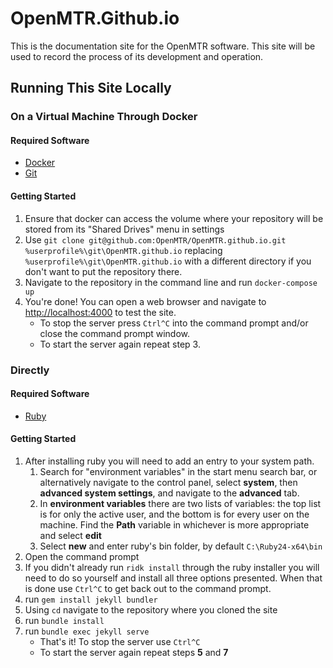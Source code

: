 # OpenMTR.Github.io
This is the documentation site for the OpenMTR software. This site will be used to record the process of its development and operation.

## Running This Site Locally
### On a Virtual Machine Through Docker
#### Required Software
* [Docker](https://store.docker.com/editions/community/docker-ce-desktop-windows)
* [Git](https://git-scm.com/)

#### Getting Started
1. Ensure that docker can access the volume where your repository will be stored from its "Shared Drives" menu in settings
2. Use `git clone git@github.com:OpenMTR/OpenMTR.github.io.git %userprofile%\git\OpenMTR.github.io` replacing `%userprofile%\git\OpenMTR.github.io` with a different directory if you don't want to put the repository there.
3. Navigate to the repository in the command line and run `docker-compose up`
4. You're done! You can open a web browser and navigate to <http://localhost:4000> to test the site.
   * To stop the server press `Ctrl^C` into the command prompt and/or close the command prompt window.
   * To start the server again repeat step 3.
### Directly
#### Required Software
* [Ruby](https://github.com/oneclick/rubyinstaller2/releases/download/rubyinstaller-2.4.3-1/rubyinstaller-2.4.3-1-x64.exe)
#### Getting Started
1. After installing ruby you will need to add an entry to your system path.
    1. Search for "environment variables" in the start menu search bar, or alternatively navigate to the control panel, select **system**, then **advanced system settings**, and navigate to the **advanced** tab.
    2. In **environment variables** there are two lists of variables: the top list is for only the active user, and the bottom is for every user on the machine. Find the **Path** variable in whichever is more appropriate and select **edit**
    3. Select **new** and enter ruby's bin folder, by default `C:\Ruby24-x64\bin`
2. Open the command prompt
3. If you didn't already run `ridk install` through the ruby installer you will need to do so yourself and install all three options presented. When that is done use `Ctrl^C` to get back out to the command prompt.
4. run `gem install jekyll bundler`
5. Using `cd` navigate to the repository where you cloned the site
6. run `bundle install`
7. run `bundle exec jekyll serve`
    * That's it! To stop the server use `Ctrl^C`
    * To start the server again repeat steps **5** and **7**
